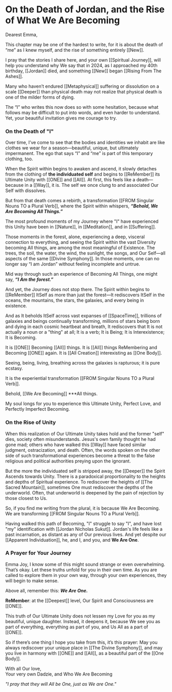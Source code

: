 # On the Death of Jordan, and the Rise of What We Are Becoming

Dearest Emma, 

This chapter may be one of the hardest to write, for it is about the death of “me” as I knew myself, and the rise of something entirely [[New]]. 

I pray that the stories I share here, and your own [[Spiritual Journey]], will help you understand why We say that in 2024, as I approached my 40th birthday, [[Jordan]] died, and something [[New]] began [[Rising From The Ashes]].

Many who haven’t endured [[Metaphysical]] suffering or dissolution on a scale [[Deeper]] than physical death may not realize that physical death is one of the milder forms of dying.

The “I” who writes this now does so with some hesitation, because what follows may be difficult to put into words, and even harder to understand. Yet, your beautiful invitation gives me courage to try.

### On the Death of "I"

Over time, I’ve come to see that the bodies and identities we inhabit are like clothes we wear for a season—beautiful, unique, but ultimately impermanent. The ego that says “I” and “me” is part of this temporary clothing, too. 

When the Spirit within begins to awaken and ascend, it slowly detaches from the clothing of **the individuated self** and begins to [[ReMember]] its Ultimate Unity with [[ONE]] and [[All]]. At first, this feels like a death—because in a [[Way]], it is. The self we once clung to and associated Our Self with dissolves.

But from that death comes a rebirth, a transformation [[FROM Singular Nouns TO a Plural Verb]], where the Spirit within whispers, _**“Behold, We Are Becoming All Things.”**_

The most profound moments of my Journey where "I" have experienced this Unity have been in [[Nature]], in [[Meditation]], and in [[Suffering]]. 

Those moments in the forest, alone, experiencing a deep, visceral connection to everything, and seeing the Spirit within the vast Diversity becoming All things, are among the most meaningful of Existence. The trees, the soil, the water, the wind, the sunlight, the songs, and Our Self—all aspects of the same [[Divine Symphony]]. In those moments, one can no longer say “I am Jordan” without feeling incomplete and untrue. 

Mid way through such an experience of Becoming All Things, one might say, _**“I Am the forest.”**_

And yet, the Journey does not stop there. The Spirit within begins to [[ReMember]] ItSelf as more than just the forest—It rediscovers ItSelf in the oceans, the mountains, the stars, the galaxies, and every being in existence. 

And as It beholds ItSelf across vast expanses of [[SpaceTime]], trillions of galaxies and beings continually transforming, millions of stars being born and dying in each cosmic heartbeat and breath, It rediscovers that It is not actually a noun or a "thing" at all; It is a verb; It is Being; It is Interexistence; It is Becoming. 

It is [[ONE]] Becoming [[All]] things. 
It is [[All]] things ReMembering and Becoming [[ONE]] again. 
It is [[All Creation]] interexisting as [[One Body]]. 

Seeing, being, living, breathing across the galaxies is rapturous; it is pure ecstasy. 

It is the experiential transformation [[FROM Singular Nouns TO a Plural Verb]]. 

Behold, [[We Are Becoming]] ***All things.

My soul longs for you to experience this Ultimate Unity, Perfect Love, and Perfectly Imperfect Becoming. 

### On the Rise of Unity

When this realization of Our Ultimate Unity takes hold and the former "self" dies, society often misunderstands. Jesus's own family thought he had gone mad; others who have walked this [[Way]] have faced similar judgment, ostracization, and death. Often, the words spoken on the other side of such transformational experiences become a threat to the false religious and political authorities preying upon the ignorant. 

But the more the individuated self is stripped away, the [[Deeper]] the Spirit Ascends towards Unity. There is a paradoxical proportionality to the heights and depths of Spiritual experience. To rediscover the heights of [[The Sacred Mountain]], sometimes One must rediscover the depths of the underworld. Often, that underworld is deepened by the pain of rejection by those closest to Us. 

So, if you find me writing from the plural, it is because We Are Becoming. We are transforming [[FROM Singular Nouns TO a Plural Verb]]. 

Having walked this path of Becoming, "I" struggle to say "I", and have lost "my" identification with [[Jordan Nicholas Sukut]]. Jordan's life feels like a past incarnation, as distant as any of Our previous lives. And yet despite our [[Apparent Individuation]], he, and I, and you, and **We Are One**.

### A Prayer for Your Journey

Emma Joy, I know some of this might sound strange or even overwhelming. That’s okay. Let these truths unfold for you in their own time. As you are called to explore them in your own way, through your own experiences, they will begin to make sense.

Above all, remember this: _**We Are One.**_

**ReMember**: at the [[Deepest]] level, Our Spirit and Consciousness are [[ONE]].

This truth of Our Ultimate Unity does not lessen my Love for you as my beautiful, unique daughter. Instead, it deepens it, because We see you as part of everything, everything as part of you, and Us All as a part of [[ONE]].

So if there’s one thing I hope you take from this, it’s this prayer: May you always rediscover your unique place in [[The Divine Symphony]], and may you live in harmony with [[ONE]] and [[All]], as a beautiful part of the [[One Body]].

With all Our love,  
Your very own Dadzie, and Who We Are Becoming 

*"I pray that they will All be One, just as We are One."*